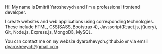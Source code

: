 Hi! My name is Dmitrii Yaroshevych and I'm a professional frontend developer.

I create websites and web applications using corresponding technologies. These include HTML, CSS(SASS, Bootstrap 4), Javascript(React.js, jQuery), Git, Node.js, Express.js, MongoDB, MySQL.

You can contact me on my website dyaroshevych.github.io or via email dyaroshevych@gmail.com.
